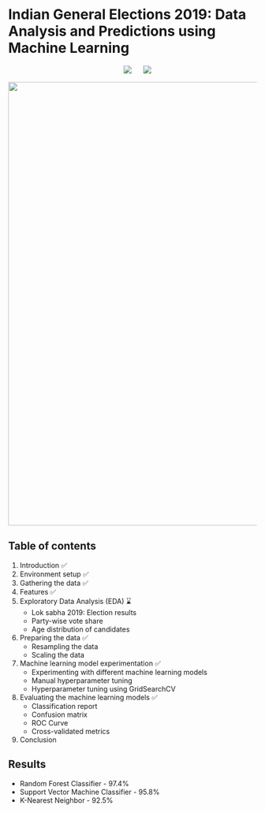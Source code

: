 # Indian General Elections 2019: Data Analysis and Predictions using Machine Learning
<p align=center><img src="https://img.shields.io/badge/Last%20Commit-November 2020-brightgreen" hspace=20> <img src="https://img.shields.io/badge/Project%20Status-Open-brightgreen"></p>
<img src="https://www.ft.com/__origami/service/image/v2/images/raw/http%3A%2F%2Fcom.ft.imagepublish.upp-prod-us.s3.amazonaws.com%2F5c2322c8-7deb-11e9-81d2-f785092ab560?fit=scale-down&source=next&width=700" width="900">

## Table of contents
1. Introduction :white_check_mark:
2. Environment setup :white_check_mark:
3. Gathering the data :white_check_mark:
4. Features :white_check_mark:
5. Exploratory Data Analysis (EDA) :hourglass:
    - Lok sabha 2019: Election results
    - Party-wise vote share
    - Age distribution of candidates
6. Preparing the data :white_check_mark:
    - Resampling the data
    - Scaling the data
7. Machine learning model experimentation :white_check_mark:
    - Experimenting with different machine learning models 
    - Manual hyperparameter tuning
    - Hyperparameter tuning using GridSearchCV
8. Evaluating the machine learning models :white_check_mark:
    - Classification report
    - Confusion matrix
    - ROC Curve
    - Cross-validated metrics
9. Conclusion

## Results
- Random Forest Classifier - 97.4%
- Support Vector Machine Classifier - 95.8%
- K-Nearest Neighbor - 92.5%
